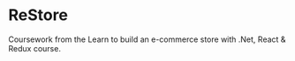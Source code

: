 # ReStore
Coursework from the Learn to build an e-commerce store with .Net, React &amp; Redux course.
